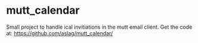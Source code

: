 mutt_calendar
=============

Small project to handle ical invitiations in the mutt email client.  Get the code at: https://github.com/aslag/mutt_calendar/